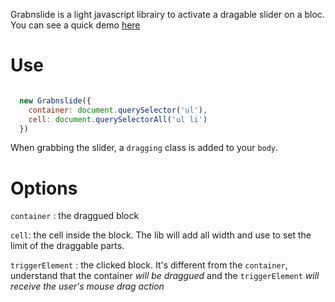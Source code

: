 Grabnslide is a light javascript librairy to activate a dragable slider on a bloc. You can see a quick demo [here](http://lab.ivandaum.fr/Grabnslide.js/example/)

# Use

```javascript

  new Grabnslide({
    container: document.querySelector('ul'),
    cell: document.querySelectorAll('ul li')
  })

```
When grabbing the slider, a `dragging` class is added to your `body`.
# Options

`container` : the draggued block

`cell`: the cell inside the block. The lib will add all width and use to set the limit of the draggable parts.

`triggerElement` : the clicked block. It's different from the `container`, understand that the container _will be draggued_ and the `triggerElement` _will receive the user's mouse drag action_
